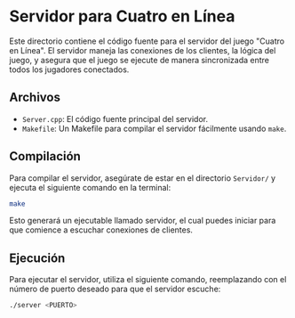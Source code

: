 # Servidor para Cuatro en Línea

Este directorio contiene el código fuente para el servidor del juego "Cuatro en Línea". El servidor maneja las conexiones de los clientes, la lógica del juego, y asegura que el juego se ejecute de manera sincronizada entre todos los jugadores conectados.

## Archivos

- `Server.cpp`: El código fuente principal del servidor.
- `Makefile`: Un Makefile para compilar el servidor fácilmente usando `make`.

## Compilación

Para compilar el servidor, asegúrate de estar en el directorio `Servidor/` y ejecuta el siguiente comando en la terminal:

```bash
make
```
Esto generará un ejecutable llamado servidor, el cual puedes iniciar para que comience a escuchar conexiones de clientes.

## Ejecución
Para ejecutar el servidor, utiliza el siguiente comando, reemplazando <PUERTO> con el número de puerto deseado para que el servidor escuche:

```bash
./server <PUERTO>
```